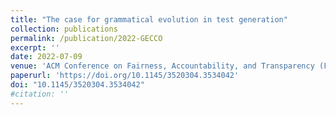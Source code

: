 ```yaml
---
title: "The case for grammatical evolution in test generation"
collection: publications
permalink: /publication/2022-GECCO
excerpt: ''
date: 2022-07-09
venue: 'ACM Conference on Fairness, Accountability, and Transparency (FAccT)'
paperurl: 'https://doi.org/10.1145/3520304.3534042'
doi: "10.1145/3520304.3534042"
#citation: ''
---
```

